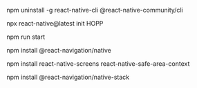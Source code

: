 npm uninstall -g react-native-cli @react-native-community/cli

npx react-native@latest init HOPP

npm run start

npm install @react-navigation/native

npm install react-native-screens react-native-safe-area-context

npm install @react-navigation/native-stack

